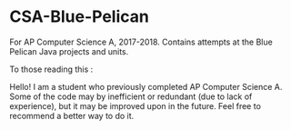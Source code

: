 # CSA-Blue-Pelican

For AP Computer Science A, 2017-2018. Contains attempts at the Blue Pelican Java projects and units. 

To those reading this : 

Hello! I am a student who previously completed AP Computer Science A. 
Some of the code may by inefficient or redundant (due to lack of experience), but it may be improved upon in the future.
Feel free to recommend a better way to do it. 
